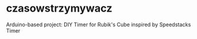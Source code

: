 czasowstrzymywacz
=================

Arduino-based project: DIY Timer for Rubik's Cube inspired by Speedstacks Timer
